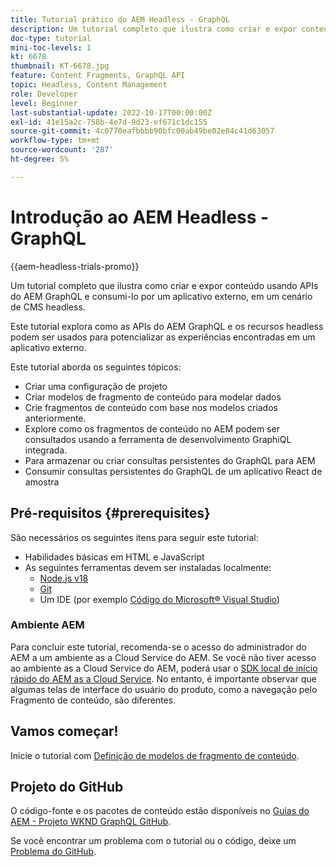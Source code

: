 ```yaml
---
title: Tutorial prático do AEM Headless - GraphQL
description: Um tutorial completo que ilustra como criar e expor conteúdo usando APIs do AEM GraphQL.
doc-type: tutorial
mini-toc-levels: 1
kt: 6678
thumbnail: KT-6678.jpg
feature: Content Fragments, GraphQL API
topic: Headless, Content Management
role: Developer
level: Beginner
last-substantial-update: 2022-10-17T00:00:00Z
exl-id: 41e15a2c-758b-4e7d-9d23-ef671c1dc155
source-git-commit: 4c0770eafbbbb90bfc00ab49be02e84c41d63057
workflow-type: tm+mt
source-wordcount: '287'
ht-degree: 5%

---
```


# Introdução ao AEM Headless - GraphQL

{{aem-headless-trials-promo}}

Um tutorial completo que ilustra como criar e expor conteúdo usando APIs do AEM GraphQL e consumi-lo por um aplicativo externo, em um cenário de CMS headless.

Este tutorial explora como as APIs do AEM GraphQL e os recursos headless podem ser usados para potencializar as experiências encontradas em um aplicativo externo.

Este tutorial aborda os seguintes tópicos:

* Criar uma configuração de projeto
* Criar modelos de fragmento de conteúdo para modelar dados
* Crie fragmentos de conteúdo com base nos modelos criados anteriormente.
* Explore como os fragmentos de conteúdo no AEM podem ser consultados usando a ferramenta de desenvolvimento GraphiQL integrada.
* Para armazenar ou criar consultas persistentes do GraphQL para AEM
* Consumir consultas persistentes do GraphQL de um aplicativo React de amostra

## Pré-requisitos {#prerequisites}

São necessários os seguintes itens para seguir este tutorial:

* Habilidades básicas em HTML e JavaScript
* As seguintes ferramentas devem ser instaladas localmente:
   * [Node.js v18](https://nodejs.org/)
   * [Git](https://git-scm.com/)
   * Um IDE (por exemplo [Código do Microsoft® Visual Studio](https://code.visualstudio.com/))

### Ambiente AEM

Para concluir este tutorial, recomenda-se o acesso do administrador do AEM a um ambiente as a Cloud Service do AEM. Se você não tiver acesso ao ambiente as a Cloud Service do AEM, poderá usar o [SDK local de início rápido do AEM as a Cloud Service](/help/cloud-service/local-development-environment/aem-runtime.md). No entanto, é importante observar que algumas telas de interface do usuário do produto, como a navegação pelo Fragmento de conteúdo, são diferentes.

## Vamos começar!

Inicie o tutorial com [Definição de modelos de fragmento de conteúdo](content-fragment-models.md).

## Projeto do GitHub

O código-fonte e os pacotes de conteúdo estão disponíveis no [Guias do AEM - Projeto WKND GraphQL GitHub](https://github.com/adobe/aem-guides-wknd-graphql).

Se você encontrar um problema com o tutorial ou o código, deixe um [Problema do GitHub](https://github.com/adobe/aem-guides-wknd-graphql/issues).
